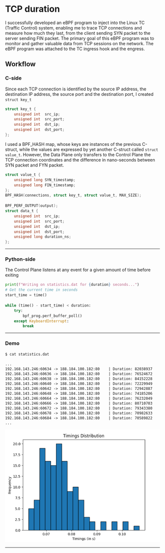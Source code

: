 # TCP duration

I successfully developed an eBPF program to inject into the Linux TC (Traffic Control) system, enabling me to trace TCP connections and measure how much they last, from the client sending SYN packet to the server sending FIN packet. The primary goal of this eBPF program was to monitor and gather valuable data from TCP sessions on the network. The eBPF program was attached to the TC ingress hook and the engress.

## Workflow

### C-side

Since each TCP connection is identified by the source IP address, the destination IP address, the source port and the destination port, I created ```struct key_t```

```c
struct key_t {
    unsigned int  src_ip; 
    unsigned int  src_port;
    unsigned int  dst_ip; 
    unsigned int  dst_port;
};
```

I used a BPF_HASH map, whose keys are instances of the previous C-struct, while the values are expressed by yet another C-struct called ```struct value_t```. However, the Data Plane only transfers to the Control Plane the TCP connection coordinates and the difference in nano-seconds between SYN packet and FYN packet.

```c
struct value_t {
    unsigned long SYN_timestamp;
    unsigned long FIN_timestamp;
};
BPF_HASH(connections, struct key_t, struct value_t, MAX_SIZE);

BPF_PERF_OUTPUT(output);
struct data_t {
    unsigned int  src_ip; 
    unsigned int  src_port;
    unsigned int  dst_ip; 
    unsigned int  dst_port;
    unsigned long duration_ns;
};
```
-----
### Python-side

The Control Plane listens at any event for a given amount of time before exiting

```python
print(f"Writing on statistics.dat for {duration} seconds...")
# Get the current time in seconds
start_time = time()

while (time() - start_time) < duration:
    try:
        bpf_prog.perf_buffer_poll()
    except KeyboardInterrupt:
        break
```

-----
### Demo

```shell
$ cat statistics.dat

...
192.168.143.246:60634 -> 188.184.100.182:80    | Duration: 82038937
192.168.143.246:60636 -> 188.184.100.182:80    | Duration: 76524672
192.168.143.246:60638 -> 188.184.100.182:80    | Duration: 84152228
192.168.143.246:60640 -> 188.184.100.182:80    | Duration: 72229949
192.168.143.246:60642 -> 188.184.100.182:80    | Duration: 72942887
192.168.143.246:60648 -> 188.184.100.182:80    | Duration: 74185206
192.168.143.246:60664 -> 188.184.100.182:80    | Duration: 76232049
192.168.143.246:60666 -> 188.184.100.182:80    | Duration: 80710703
192.168.143.246:60672 -> 188.184.100.182:80    | Duration: 79343380
192.168.143.246:60678 -> 188.184.100.182:80    | Duration: 70982633
192.168.143.246:60684 -> 188.184.100.182:80    | Duration: 70589822
...
```

![Screenshot](./img/graph.png)

-----